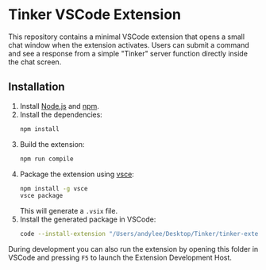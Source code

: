 # Tinker VSCode Extension

This repository contains a minimal VSCode extension that opens a small chat window when the extension activates. Users can submit a command and see a response from a simple "Tinker" server function directly inside the chat screen.

## Installation

1. Install [Node.js](https://nodejs.org/) and [npm](https://www.npmjs.com/).
2. Install the dependencies:
   ```bash
   npm install
   ```
3. Build the extension:
   ```bash
   npm run compile
   ```
4. Package the extension using [vsce](https://github.com/microsoft/vsce):
   ```bash
   npm install -g vsce
   vsce package
   ```
   This will generate a `.vsix` file.
5. Install the generated package in VSCode:
   ```bash
   code --install-extension "/Users/andylee/Desktop/Tinker/tinker-extension-0.0.1.vsix"
   ```

During development you can also run the extension by opening this folder in VSCode and pressing `F5` to launch the Extension Development Host.
